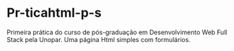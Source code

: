 # Pr-ticahtml-p-s
Primeira prática do curso de pós-graduação em Desenvolvimento Web Full Stack pela Unopar.
Uma página Html simples com formulários.
